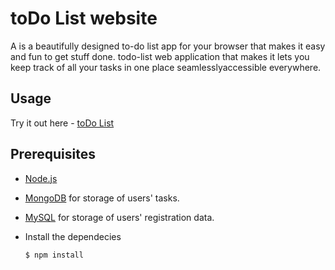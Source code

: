 # toDo List website
A is a beautifully designed to-do list app for your browser that makes it easy and fun to get stuff done. todo-list web application that makes it lets you keep track of all your tasks in one place seamlesslyaccessible everywhere.

## Usage
Try it out here - [toDo List](https://todo-list-app-nodejs.herokuapp.com/)

## Prerequisites
* [Node.js](https://nodejs.org/en)<br>

* [MongoDB](https://www.mongodb.com/) for storage of users' tasks.<br>

* [MySQL](https://www.mysql.com/) for storage of users' registration data.<br>
* Install the dependecies  
  ```
  $ npm install
  ```

